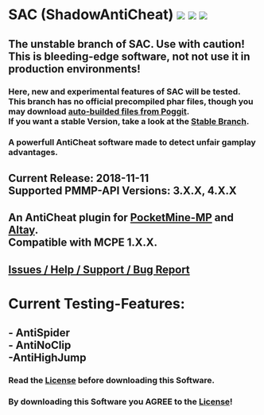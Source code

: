 # SAC (ShadowAntiCheat) [![](https://poggit.pmmp.io/shield.state/ShadowAntiCheat-Unstable)](https://poggit.pmmp.io/p/ShadowAntiCheat) [![](https://poggit.pmmp.io/ci.shield/DarkWav/SAC-Unstable/ShadowAntiCheat-Unstable)](https://poggit.pmmp.io/ci/DarkWav/SAC/ShadowAntiCheat-Unstable) [![](https://img.shields.io/github/license/DarkWav/SAC-Unstable.svg?label=License)](https://github.com/DarkWav/SAC-Unstable/blob/master/LICENSE)
## The unstable branch of SAC. Use with caution!<br>This is bleeding-edge software, not not use it in production environments!
### Here, new and experimental features of SAC will be tested. This branch has no official precompiled phar files, though you may download [auto-builded files from Poggit](https://poggit.pmmp.io/ci/DarkWav/SAC-Unstable/ShadowAntiCheat-Unstable).<br>If you want a stable Version, take a look at the [Stable Branch](https://github.com/DarkWav/SAC).

### A powerfull AntiCheat software made to detect unfair gamplay advantages.

## Current Release: 2018-11-11<br>Supported PMMP-API Versions: 3.X.X, 4.X.X

## An AntiCheat plugin for [PocketMine-MP](https://github.com/pmmp/pocketmine-mp) and [Altay](https://github.com/TuranicTeam/Altay).<br>Compatible with MCPE 1.X.X.

## [Issues / Help / Support / Bug Report](https://github.com/DarkWav/SAC-Unstable/issues)

# Current Testing-Features:<br>
## - AntiSpider<br>- AntiNoClip<br>-AntiHighJump

### Read the [License](https://github.com/DarkWav/ShadowAntiCheat/blob/master/LICENSE) before downloading this Software.
### By downloading this Software you AGREE to the [License](https://github.com/DarkWav/ShadowAntiCheat/blob/master/LICENSE)!

